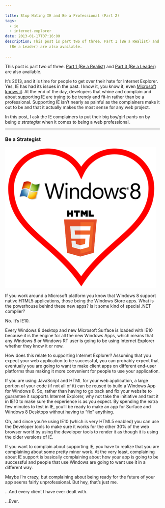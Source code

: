 ```yaml
---

title: Stop Hating IE and Be a Professional (Part 2)
tags:
  - ie
  - internet-explorer
date: 2013-01-17T07:16:00
description: This post is part two of three. Part 1 (Be a Realist) and Part 3
  (Be a Leader) are also available.

---
```


This post is part two of three. [Part 1 (Be a Realist)](http://www.davidwesst.com/stop-hating-ie-and-be-a-professional-part-1) and [Part 3 (Be a Leader)](http://www.davidwesst.com/stop-hating-ie-and-be-a-professional-part-3) are also available.

It’s 2013, and it is time for people to get over their hate for Internet Explorer. Yes, IE has had its issues in the past. I know it, you know it, even [Microsoft knows it](http://www.ie6countdown.com/). At the end of the day, developers that whine and complain and about supporting IE are trying to be trendy and fit-in rather than be a professional. Supporting IE isn’t nearly as painful as the complainers make it out to be and that it actually makes the most sense for any web project. 

In this post, I ask the IE complainers to put their big boy/girl pants on by being _a strategist_ when it comes to being a web professional.

* * *

### Be a Strategist

![HTML5 and Windows 8\. All powered by Internet Explorer 10.][1]

If you work around a Microsoft platform you know that Windows 8 support native HTML5 applications, those being the Windows Store apps. What is the powerhouse behind these new apps? Is it some kind of special .NET complier?

No. It’s IE10.

Every Windows 8 desktop and new Microsoft Surface is loaded with IE10 because it is the engine for all the new Windows Apps, which means that any Windows 8 or Windows RT user is going to be using Internet Explorer whether they know it or now.  

How does this relate to supporting Internet Explorer? Assuming that you expect your web application to be successful, you can probably expect that eventually you are going to want to make client apps on different end-user platforms thus making it more convenient for people to use your application.

If you are using JavaScript and HTML for your web application, a large portion of your code (if not all of it) can be reused to build a Windows App for Windows 8\. So, rather than having to go back and fix your website to guarantee it supports Internet Explorer, why not take the initiative and test it in IE10 to make sure the experience is as you expect. By spending the extra few minutes to test in IE, you’ll be ready to make an app for Surface and Windows 8 Desktops without having to “fix” anything. 

Oh, and since you’re using IE10 (which is very HTML5 enabled) you can use the Developer tools to make sure it works for the other 30% of the web browser world by using the developer tools to render it as though it is using the older versions of IE. 

If you want to complain about supporting IE, you have to realize that you are complaining about some pretty minor work. At the very least, complaining about IE support is basically complaining about how your app is going to be successful and people that use Windows are going to want use it in a different way. 

Maybe I’m crazy, but complaining about being ready for the future of your app seems fairly unprofessional. But hey, that’s just me. 

…And every client I have ever dealt with.

…Ever.

[1]: window8_heart_html5.png